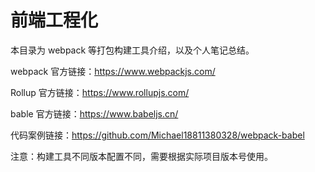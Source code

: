 # 前端工程化

本目录为 webpack 等打包构建工具介绍，以及个人笔记总结。

webpack 官方链接：https://www.webpackjs.com/

Rollup 官方链接：https://www.rollupjs.com/

bable 官方链接：https://www.babeljs.cn/

代码案例链接：https://github.com/Michael18811380328/webpack-babel

注意：构建工具不同版本配置不同，需要根据实际项目版本号使用。
